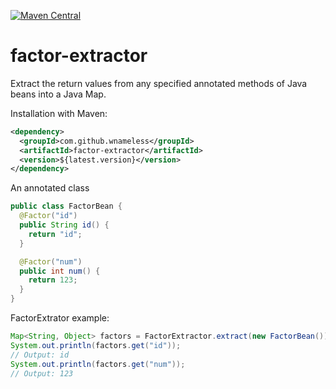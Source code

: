 [![Maven Central](https://maven-badges.herokuapp.com/maven-central/com.github.wnameless/factor-extractor/badge.svg)](https://maven-badges.herokuapp.com/maven-central/com.github.wnameless/factor-extractor)


factor-extractor
=============
Extract the return values from any specified annotated methods of Java beans into a Java Map.

Installation with Maven:
``` xml
<dependency>
  <groupId>com.github.wnameless</groupId>
  <artifactId>factor-extractor</artifactId>
  <version>${latest.version}</version>
</dependency>
```

An annotated class
```java
public class FactorBean {
  @Factor("id")
  public String id() {
    return "id";
  }

  @Factor("num")
  public int num() {
    return 123;
  }
}
```

FactorExtrator example:
```java
Map<String, Object> factors = FactorExtractor.extract(new FactorBean());
System.out.println(factors.get("id"));
// Output: id
System.out.println(factors.get("num"));
// Output: 123
```
